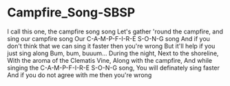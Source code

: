 # Campfire_Song-SBSP
I call this one, the campfire song song
Let's gather 'round the campfire, and sing our campfire song
Our C-A-M-P-F-I-R-E S-O-N-G song
And if you don't think that we can sing it faster then you're wrong
But it'll help if you just sing along
Bum, bum, buuum...
During the night,
Next to the shoreline,
With the aroma of the Clematis Vine,
Along with the campfire,
And while singing the C-A-M-P-F-I-R-E S-O-N-G song,
You will definately sing faster
And if you do not agree with me then you're wrong
